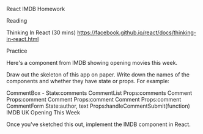 React IMDB Homework

Reading

Thinking In React (30 mins) https://facebook.github.io/react/docs/thinking-in-react.html

Practice

Here's a component from IMDB showing opening movies this week.

Draw out the skeleton of this app on paper.
Write down the names of the components and whether they have state or props.
For example:

CommentBox - State:comments
CommentList Props:comments
Comment Props:comment
Comment Props:comment
Comment Props:comment
CommentForm State:author, text Props:handleCommentSubmit(function)
IMDB UK Opening This Week

Once you've sketched this out, implement the IMDB component in React.